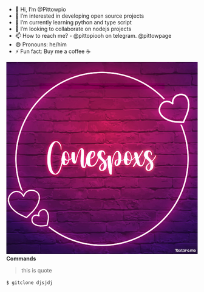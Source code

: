 - 👋 Hi, I’m @Pittowpio
- 👀 I’m interested in developing open source projects
- 🌱 I’m currently learning python and type script
- 💞️ I’m looking to collaborate on nodejs projects
- 📫 How to reach me? - @pittopiooh on telegram. @pittowpage 
- 😄 Pronouns: he/him
- ⚡ Fun fact: Buy me a coffee ☕


![Alt text](./example.png)
**Commands**
> this is quote


 ``` $ gitclone djsjdj ```
